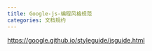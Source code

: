 ```yaml
---
title: Google-js-编程风格规范
categories: 文档规约
---
```


<https://google.github.io/styleguide/jsguide.html>
